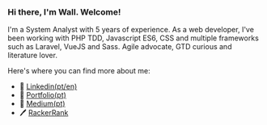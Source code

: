 ### Hi there, I'm Wall.  Welcome!

I'm a System Analyst with 5 years of experience. As a web developer, I've been working with PHP TDD, Javascript ES6, CSS and multiple frameworks such as Laravel, VueJS and Sass. Agile advocate, GTD curious and literature lover.

Here's where you can find more about me:

- 👔 [Linkedin(pt/en)](https://www.linkedin.com/in/wallacerandal)
- 📖 [Portfolio(pt)](https://wallrandal.github.io/portfolio/)
- 📝 [Medium(pt)](https://medium.com/@wallace.moura/)
- 🖊️ [RackerRank](https://www.hackerrank.com/wallace_moura)

<!--
**wallrandal/wallrandal** is a ✨ _special_ ✨ repository because its `README.md` (this file) appears on your GitHub profile.

Here are some ideas to get you started:

- 🔭 I’m currently working on ...
- 🌱 I’m currently learning ...
- 👯 I’m looking to collaborate on ...
- 🤔 I’m looking for help with ...
- 💬 Ask me about ...
- 📫 How to reach me: ...
- 😄 Pronouns: ...
- ⚡ Fun fact: ...
-->
